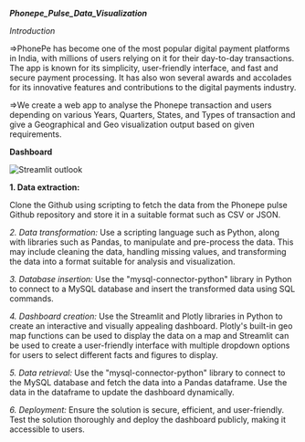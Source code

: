 ***Phonepe_Pulse_Data_Visualization***

*Introduction*

=>PhonePe has become one of the most popular digital payment platforms in India, with millions of users relying on it for their day-to-day transactions. The app is known for its simplicity, user-friendly interface, and fast and secure payment processing. It has also won several awards and accolades for its innovative features and contributions to the digital payments industry.

=>We create a web app to analyse the Phonepe transaction and users depending on various Years, Quarters, States, and Types of transaction and give a Geographical and Geo visualization output based on given requirements.

**Dashboard**

![Streamlit outlook](https://github.com/Viswanathan25/Phonepe_Pulse_Data_Visualization/assets/131848906/85762a24-907a-4a73-a2e1-7f9c658bbab2)

**1. Data extraction:**

Clone the Github using scripting to fetch the data from the Phonepe pulse Github repository and store it in a suitable format such as CSV or JSON.

*2. Data transformation:*
Use a scripting language such as Python, along with libraries such as Pandas, to manipulate and pre-process the data. This may include cleaning the data, handling missing values, and transforming the data into a format suitable for analysis and visualization.

*3. Database insertion:*
Use the "mysql-connector-python" library in Python to connect to a MySQL database and insert the transformed data using SQL commands.

*4. Dashboard creation:*
Use the Streamlit and Plotly libraries in Python to create an interactive and visually appealing dashboard. Plotly's built-in geo map functions can be used to display the data on a map and Streamlit can be used to create a user-friendly interface with multiple dropdown options for users to select different facts and figures to display.

*5. Data retrieval:*
Use the "mysql-connector-python" library to connect to the MySQL database and fetch the data into a Pandas dataframe. Use the data in the dataframe to update the dashboard dynamically.

*6. Deployment:*
Ensure the solution is secure, efficient, and user-friendly. Test the solution thoroughly and deploy the dashboard publicly, making it accessible to users.
